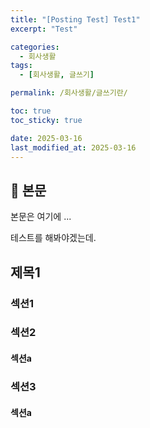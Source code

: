 ```yaml
---
title: "[Posting Test] Test1"
excerpt: "Test"

categories:
  - 회사생활
tags:
  - [회사생활, 글쓰기]

permalink: /회사생활/글쓰기란/

toc: true
toc_sticky: true

date: 2025-03-16
last_modified_at: 2025-03-16
---
```


## 🦥 본문

본문은 여기에 ...

테스트를 해봐야겠는데. 

## 제목1
### 섹션1
### 섹션2
#### 섹션a

### 섹션3
#### 섹션a